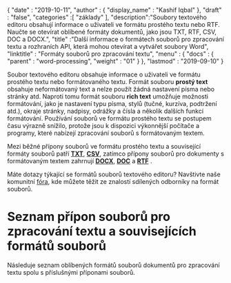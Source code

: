 {
  "date" : "2019-10-11",
  "author" : {
    "display_name" : "Kashif Iqbal"
},
  "draft" : "false",
  "categories" :[ "základy" ],
  "description":"Soubory textového editoru obsahují informace o uživateli ve formátu prostého textu nebo RTF. Naučte se otevírat oblíbené formáty dokumentů, jako jsou TXT, RTF, CSV, DOC a DOCX.",
  "title" :"Další informace o formátech souborů pro zpracování textu a rozhraních API, která mohou otevírat a vytvářet soubory Word",
  "linktitle" : "Formáty souborů pro zpracování textu",
  "menu" : {
    "docs" : {
      "parent" : "word-processing",
      "weight" : "01"
}
},
  "lastmod" : "2019-09-10"
}


Soubor textového editoru obsahuje informace o uživateli ve formátu prostého textu nebo formátovaného textu. Formát souboru **prostý text** obsahuje neformátovaný text a nelze použít žádná nastavení písma nebo stránky atd. Naproti tomu formát souboru **rich text** umožňuje možnosti formátování, jako je nastavení typu písma, stylů (tučné, kurzíva, podtržení atd.), okraje stránky, nadpisy, odrážky a čísla a několik dalších funkcí formátování. Používání souborů ve formátu prostého textu se postupem času výrazně snížilo, protože jsou k dispozici výkonnější počítače a programy, které nabízejí zpracování souborů s formátovaným textem.

Mezi běžné přípony souborů ve formátu prostého textu a související formáty souborů patří **[TXT](/cs/word-processing/txt/)**, **[CSV](/cs/spreadsheet/csv/)**, zatímco přípony souborů pro dokumenty s formátovaným textem zahrnují **[DOCX](/cs/word-processing/docx/)**, **[DOC](/cs/word-processing/doc/)** a **[RTF](/cs/word-processing/rtf/)** .

Máte dotazy týkající se formátů souborů textového editoru? Navštivte naše komunitní [fóra](https://forum.fileformat.com/c/word-processing/5), kde můžete těžit ze znalostí sdílených odborníky na formát souborů.

# Seznam přípon souborů pro zpracování textu a souvisejících formátů souborů

Následuje seznam oblíbených formátů souborů dokumentů pro zpracování textu spolu s příslušnými příponami souborů.

